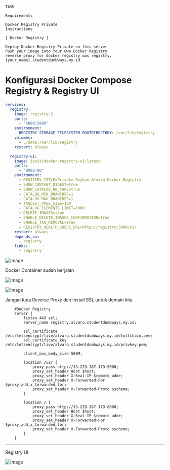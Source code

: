 
```
TASK

Requirements

Docker Registry Private
Instructions

[ Docker Registry ]

Deploy Docker Registry Private on this server
Push your image into Your Own Docker Registry
reverse proxy for docker registry was registry.{your_name}.studentdumbways.my.id
```

# Konfigurasi Docker Compose Registry & Registry UI

```yaml
services:
  registry:
    image: registry:2
    ports:
      - "5000:5000"
    environment:
      REGISTRY_STORAGE_FILESYSTEM_ROOTDIRECTORY: /var/lib/registry
    volumes:
      - ./data:/var/lib/registry
    restart: always

  registry-ui:
    image: joxit/docker-registry-ui:latest
    ports:
      - "8080:80"
    environment:
      - REGISTRY_TITLE=Private Reyhan Alvaro Docker Registry
      - SHOW_CONTENT_DIGEST=true
      - SHOW_CATALOG_NB_TAGS=true
      - CATALOG_MIN_BRANCHES=1
      - CATALOG_MAX_BRANCHES=1
      - TAGLIST_PAGE_SIZE=100
      - CATALOG_ELEMENTS_LIMIT=1000
      - DELETE_IMAGES=true
      - ENABLE_DELETE_IMAGES_CONFIRMATION=true
      - ENABLE_TAG_REMOVAL=true
      - REGISTRY_HEALTH_CHECK_URL=http://registry:5000/v2/
    restart: always
    depends_on:
      - registry
    links:
      - registry
```

![image](https://github.com/user-attachments/assets/bfd5e8e7-20f9-4bf9-b5f1-aa0481838f6d)

Docker Container sudah berjalan

![image](https://github.com/user-attachments/assets/3da28912-87d9-4051-a657-fefa8d566d85)

![image](https://github.com/user-attachments/assets/32f6f628-d1e8-4d91-9b7b-aafb035525f2)

Jangan lupa Reverse Proxy dan Install SSL untuk domain kita

```nginx
    #Docker Registry
    server {
        listen 443 ssl;
        server_name registry.alvaro.studentdumbways.my.id;

        ssl_certificate /etc/letsencrypt/live/alvaro.studentdumbways.my.id/fullchain.pem;
        ssl_certificate_key /etc/letsencrypt/live/alvaro.studentdumbways.my.id/privkey.pem;

        client_max_body_size 500M;

        location /v2/ {
            proxy_pass http://13.229.167.179:5000;
            proxy_set_header Host $host;
            proxy_set_header X-Real-IP $remote_addr;
            proxy_set_header X-Forwarded-For $proxy_add_x_forwarded_for;
            proxy_set_header X-Forwarded-Proto $scheme;
        }

        location / {
            proxy_pass http://13.229.167.179:8080;
            proxy_set_header Host $host;
            proxy_set_header X-Real-IP $remote_addr;
            proxy_set_header X-Forwarded-For $proxy_add_x_forwarded_for;
            proxy_set_header X-Forwarded-Proto $scheme;
        }
    }
```

---

Registry UI

![image](https://github.com/user-attachments/assets/795da1b9-2b94-4f9a-8db3-d79d29ec81c3)
